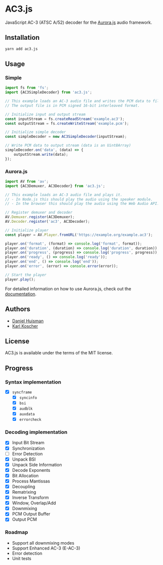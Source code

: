 # AC3.js

JavaScript AC-3 (ATSC A/52) decoder for the [Aurora.js](https://github.com/audiocogs/aurora.js) audio framework.

## Installation
```bash
yarn add ac3.js
```

## Usage
### Simple
```javascript
import fs from 'fs';
import {AC3SimpleDecoder} from 'ac3.js';

// This example loads an AC-3 audio file and writes the PCM data to file.
// The output file is in PCM signed 16-bit interleaved format.

// Initialize input and output stream
const inputStream = fs.createReadStream('example.ac3');
const outputStream = fs.createWriteStream('example.pcm');

// Initialize simple decoder
const simpleDecoder = new AC3SimpleDecoder(inputStream);

// Write PCM data to output stream (data is an Uint8Array)
simpleDecoder.on('data', (data) => {
    outputStream.write(data);
});
```

### Aurora.js
```javascript
import AV from 'av';
import {AC3Demuxer, AC3Decoder} from 'ac3.js';

// This example loads an AC-3 audio file and plays it.
// - In Node.js this should play the audio using the speaker module.
// - In the browser this should play the audio using the Web Audio API.

// Register demuxer and decoder
AV.Demuxer.register(AC3Demuxer);
AV.Decoder.register('ac3', AC3Decoder);

// Initialize player
const player = AV.Player.fromURL('https://example.org/example.ac3');

player.on('format', (format) => console.log('format', format));
player.on('duration', (duration) => console.log('duration', duration));
player.on('progress', (progress) => console.log('progress', progress));
player.on('ready', () => console.log('ready'));
player.on('end', () => console.log('end'));
player.on('error', (error) => console.error(error));

// Start the player
player.play();
```

For detailed information on how to use Aurora.js, check out the [documentation](https://github.com/audiocogs/aurora.js/wiki).

## Authors
- [Daniel Huisman](https://github.com/DanielHuisman)
- [Karl Koscher](https://github.com/supersat)

## License
AC3.js is available under the terms of the MIT license.

## Progress
### Syntax implementation
- [x] `syncframe`
    - [x] `syncinfo`
    - [x] `bsi`
    - [x] `audblk`
    - [x] `auxdata`
    - [x] `errorcheck`

### Decoding implementation
- [x] Input Bit Stream
- [x] Synchronization
- [ ] Error Detection
- [x] Unpack BSI
- [x] Unpack Side Information
- [x] Decode Exponents
- [x] Bit Allocation
- [x] Process Mantissas
- [x] Decoupling
- [x] Rematrixing
- [x] Inverse Transform
- [x] Window, Overlap/Add
- [x] Downmixing
- [x] PCM Output Buffer
- [x] Output PCM

### Roadmap
- Support all downmixing modes
- Support Enhanced AC-3 (E-AC-3)
- Error detection
- Unit tests
